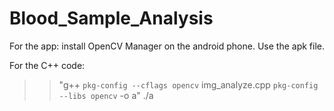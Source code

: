 # Blood_Sample_Analysis
For the app: install OpenCV Manager on the android phone. Use the apk file.

For the C++ code: 

>>"g++ `pkg-config --cflags opencv` img_analyze.cpp `pkg-config --libs opencv` -o a"
>>./a 
